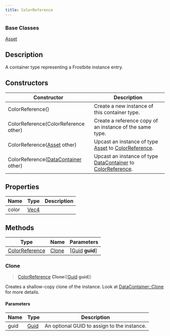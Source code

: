 ```yaml
---
title: ColorReference
---
```

### Base Classes

[Asset](/vext/ref/fb/asset/)

## Description

A container type representing a Frostbite instance entry.

## Constructors

| Constructor                                                               | Description                                                                                                         |
| ------------------------------------------------------------------------- | ------------------------------------------------------------------------------------------------------------------- |
| ColorReference()                                                          | Create a new instance of this container type.                                                                       |
| ColorReference(ColorReference other)                                      | Create a reference copy of an instance of the same type.                                                            |
| ColorReference([Asset](/vext/ref/fb/asset/) other)                                      | Upcast an instance of type [Asset](/vext/ref/fb/asset/) to [ColorReference](/vext/ref/fb/colorreference/).                                      |
| ColorReference([DataContainer](/vext/ref/shared/class/datacontainer) other) | Upcast an instance of type [DataContainer](/vext/ref/shared/class/datacontainer) to [ColorReference](/vext/ref/fb/colorreference/). |

## Properties

| Name  | Type                              | Description |
| ----- | --------------------------------- | ----------- |
| color | [Vec4](/vext/ref/shared/class/vec4) |             |

## Methods

| Type                             | Name            | Parameters                                     |
| -------------------------------- | --------------- | ---------------------------------------------- |
| [ColorReference](/vext/ref/fb/colorreference/) | [Clone](#clone) | \[[Guid](/vext/ref/shared/class/guid) **guid**\] |

### Clone

> [ColorReference](/vext/ref/fb/colorreference/) **Clone**(\[[Guid](/vext/ref/shared/class/guid) **guid**\])

Creates a shallow-copy clone of the instance. Look at [DataContainer::Clone](/vext/ref/shared/class/datacontainer#clone) for more details.

#### Parameters

| Name | Type         | Description                                 |
| ---- | ------------ | ------------------------------------------- |
| guid | [Guid](/vext/ref/shared/class/guid/) | An optional GUID to assign to the instance. |
